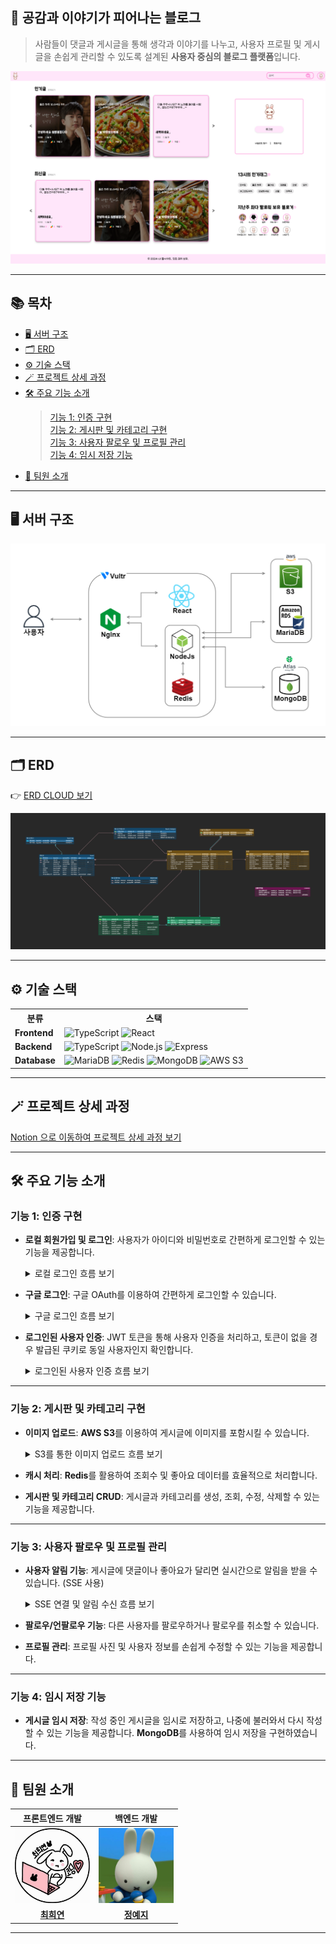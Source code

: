 ## 🌸 공감과 이야기가 피어나는 블로그

> 사람들이 댓글과 게시글을 통해 생각과 이야기를 나누고, 사용자 프로필 및 게시글을 손쉽게 관리할 수 있도록 설계된 **사용자 중심의 블로그 플랫폼**입니다.

![블로그 메인 페이지 사진](misc/블로그메인페이지.png)

---

## 📚 목차

- [🖥️ 서버 구조](#-서버-구조)
- [🗂️ ERD](#-erd)
- [⚙️ 기술 스택](#-기술-스택)
- [🪄 프로젝트 상세 과정](#-프로젝트-상세-과정)
- [🛠️ 주요 기능 소개](#-주요-기능-소개)
  > [기능 1: 인증 구현](#기능-1-인증-구현)  
  > [기능 2: 게시판 및 카테고리 구현](#기능-2-게시판-및-카테고리-구현)  
  > [기능 3: 사용자 팔로우 및 프로필 관리](#기능-3-사용자-팔로우-및-프로필-관리)  
  > [기능 4: 임시 저장 기능](#기능-4-임시-저장-기능)
- [👥 팀원 소개](#-팀원-소개)

---

## 🖥 서버 구조

![서버 구조](misc/서버구조.png)

---

## 🗂 ERD

👉 [ERD CLOUD 보기](https://www.erdcloud.com/d/uBwW7d2NLMPz684CC)

![ERD 구조](misc/ERD.png)

---

## ⚙ 기술 스택

  <table>
        <tr>
            <th>분류</th>
            <th>스택</th>
        </tr>
        <tr>
            <td><strong>Frontend</strong></td>
            <td>
            <img src="https://img.shields.io/badge/TypeScript-3178C6?style=plastic&logo=typescript&logoColor=white" alt="TypeScript">
                <img src="https://img.shields.io/badge/React-61DAFB?style=plastic&logo=react&logoColor=white" alt="React">
            </td>
        </tr>
        <tr>
            <td><strong>Backend</strong></td>
            <td>
            <img src="https://img.shields.io/badge/TypeScript-3178C6?style=plastic&logo=typescript&logoColor=white" alt="TypeScript">
                <img src="https://img.shields.io/badge/Node.js-43853D?style=plastic&logo=node.js&logoColor=white" alt="Node.js">
                <img src="https://img.shields.io/badge/Express.js-404D59?style=plastic&logo=express&logoColor=white" alt="Express">
            </td>
        </tr>
        <tr>
            <td><strong>Database</strong></td>
            <td>
                <img src="https://img.shields.io/badge/MariaDB-003545?style=plastic&logo=mariadb&logoColor=white" alt="MariaDB">
                <img src="https://img.shields.io/badge/Redis-DC382D?style=plastic&logo=redis&logoColor=white" alt="Redis">
                <img src="https://img.shields.io/badge/MongoDB-47A248?style=plastic&logo=mongodb&logoColor=white" alt="MongoDB">
                <img src="https://img.shields.io/badge/AWS%20S3-FF9900?style=plastic&logo=amazon-s3&logoColor=white" alt="AWS S3">
            </td>
        </tr>
  </table>

---

## 🪄 프로젝트 상세 과정

[Notion 으로 이동하여 프로젝트 상세 과정 보기](https://heeyeon9578.notion.site/MK-Blog-24-03-17-24-09-30-e5d9f108063d42fc82e5a6a7d423a596)

---

## 🛠 주요 기능 소개

### 기능 1: 인증 구현

- **로컬 회원가입 및 로그인**: 사용자가 아이디와 비밀번호로 간편하게 로그인할 수 있는 기능을 제공합니다.

  <details>
    <summary>로컬 로그인 흐름 보기</summary>

  ![로컬인증사진](misc/로컬인증.jpeg)
  </details>

- **구글 로그인**: 구글 OAuth를 이용하여 간편하게 로그인할 수 있습니다.

  <details>
    <summary>구글 로그인 흐름 보기</summary>

  1. 사용자가 구글 로그인을 시도
  2. 백엔드에서 구글 OAuth 처리 후, 사용자 정보가 로컬 DB에 있으면 로그인, 없으면 자동으로 회원가입 처리
  3. 로그인 성공 후 JWT 토큰을 발급하여 사용자에게 반환

  ![구글인증사진](misc/구글인증.jpeg)

  </details>

- **로그인된 사용자 인증**: JWT 토큰을 통해 사용자 인증을 처리하고, 토큰이 없을 경우 발급된 쿠키로 동일 사용자인지 확인합니다.

  <details>
    <summary>로그인된 사용자 인증 흐름 보기</summary>

  ![jwt인증](misc/jwt인증.jpeg)

  </details>

---

### 기능 2: 게시판 및 카테고리 구현

- **이미지 업로드**: **AWS S3**를 이용하여 게시글에 이미지를 포함시킬 수 있습니다.
  <details>
    <summary>S3를 통한 이미지 업로드 흐름 보기</summary>
    
    ![s3](misc/s3.png)

  </details>

- **캐시 처리**: **Redis**를 활용하여 조회수 및 좋아요 데이터를 효율적으로 처리합니다.
- **게시판 및 카테고리 CRUD**: 게시글과 카테고리를 생성, 조회, 수정, 삭제할 수 있는 기능을 제공합니다.

---

### 기능 3: 사용자 팔로우 및 프로필 관리

- **사용자 알림 기능**: 게시글에 댓글이나 좋아요가 달리면 실시간으로 알림을 받을 수 있습니다. (SSE 사용)

  <details>
    <summary>SSE 연결 및 알림 수신 흐름 보기</summary>

  ![SSE알림 수신](./misc/SSE알림수신.png)

  </details>

- **팔로우/언팔로우 기능**: 다른 사용자를 팔로우하거나 팔로우를 취소할 수 있습니다.
- **프로필 관리**: 프로필 사진 및 사용자 정보를 손쉽게 수정할 수 있는 기능을 제공합니다.

---

### 기능 4: 임시 저장 기능

- **게시글 임시 저장**: 작성 중인 게시글을 임시로 저장하고, 나중에 불러와서 다시 작성할 수 있는 기능을 제공합니다. **MongoDB**를 사용하여 임시 저장을 구현하였습니다.

---

## 👥 팀원 소개

|                   프론트엔드 개발                   |                    백엔드 개발                    |
| :-------------------------------------------------: | :-----------------------------------------------: |
| <img src="misc/프론트엔드소개사진.jpg" width="120"> | <img src="misc/백엔드소개사진.png" width="120" /> |
|    **[최희연](https://github.com/heeyeon9578)**     |      **[정예지](https://github.com/xEzIxX)**      |

---
